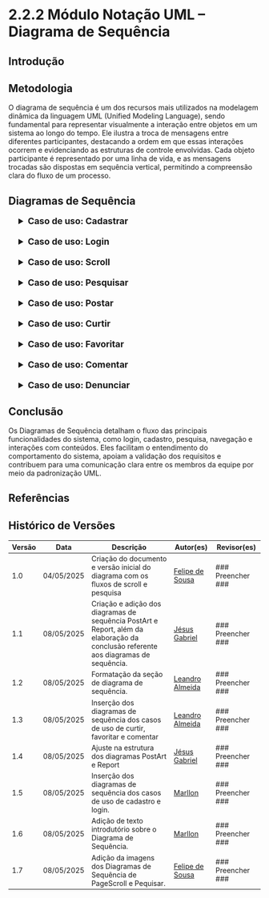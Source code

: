 # 2.2.2 Módulo Notação UML – Diagrama de Sequência

## Introdução

## Metodologia

O diagrama de sequência é um dos recursos mais utilizados na modelagem dinâmica da linguagem UML (Unified Modeling Language), sendo fundamental para representar visualmente a interação entre objetos em um sistema ao longo do tempo. Ele ilustra a troca de mensagens entre diferentes participantes, destacando a ordem em que essas interações ocorrem e evidenciando as estruturas de controle envolvidas. Cada objeto participante é representado por uma linha de vida, e as mensagens trocadas são dispostas em sequência vertical, permitindo a compreensão clara do fluxo de um processo.

## Diagramas de Sequência

<div style="margin-left: 20px;">
<details style="margin-bottom: 20px;">
  <summary style="font-size: 1.1rem;"><strong>Caso de uso: Cadastrar</strong></summary>
  <font size="2"><p style="text-align: center">Figura 1: Diagrama de Sequência - Cadastrar</p></font>
  <div style="text-align: center">

![sd-cadastrar](./assets/images/DiagramaSeqUserRegister.png)

  </div>
  <font size="2"><p style="text-align: center">Autores: Marllon Fausto, 2025.</p></font>
</details>

<details style="margin-bottom: 20px;">
  <summary style="font-size: 1.1rem;"><strong>Caso de uso: Login</strong></summary>
  <font size="2"><p style="text-align: center">Figura 1: Diagrama de Sequência - Login</p></font>
  <div style="text-align: center">

![sd-login](./assets/images/DiagramaSeqUserLogin.png)

  </div>
  <font size="2"><p style="text-align: center">Autores: Marllon Fausto, 2025.</p></font>
</details>

<details style="margin-bottom: 20px;">
  <summary style="font-size: 1.1rem;"><strong>Caso de uso: Scroll</strong></summary>
  <font size="2"><p style="text-align: center">Figura 2: Diagrama de Sequência - Scroll</p></font>
  <div style="text-align: center">

![sd-scroll](./assets/images/sd-scroll.png)

  </div>
  <font size="2"><p style="text-align: center">Autores: Felipe de Sousa, 2025.</p></font>
</details>

<details style="margin-bottom: 20px;">
  <summary style="font-size: 1.1rem;"><strong>Caso de uso: Pesquisar</strong></summary>
  <font size="2"><p style="text-align: center">Figura 3: Diagrama de Sequência - Pesquisar</p></font>
  <div style="text-align: center">

![sd-pesquisar](./assets/images/sd-pesquisar.png)

  </div>
  <font size="2"><p style="text-align: center">Autores: Felipe de Sousa, 2025.</p></font>
</details>

<details style="margin-bottom: 20px;">
  <summary style="font-size: 1.1rem;"><strong>Caso de uso: Postar</strong></summary>
  <font size="2"><p style="text-align: center">Figura 4: Diagrama de Sequência - Postar</p></font>
  <div style="text-align: center">

![sd-postar](./assets/images/DiagramaPostArt.png)

  </div>
  <font size="2"><p style="text-align: center">Autor: Jésus Gabriel, 2025.</p></font>
</details>

<details style="margin-bottom: 20px;">
  <summary style="font-size: 1.1rem;"><strong>Caso de uso: Curtir</strong></summary>
  <font size="2"><p style="text-align: center">Figura 5: Diagrama de Sequência - Curtir</p></font>
  <div style="text-align: center">

![sd-curtir](./assets/images/sd-like.jpg)

  </div>
  <font size="2"><p style="text-align: center">Autores: Leandro Almeida, 2025.</p></font>
</details>

<details style="margin-bottom: 20px;">
  <summary style="font-size: 1.1rem;"><strong>Caso de uso: Favoritar</strong></summary>
  <font size="2"><p style="text-align: center">Figura 6: Diagrama de Sequência - Favoritar</p></font>
  <div style="text-align: center">

![sd-favoritar](./assets/images/sd-favorite.jpg)

  </div>
  <font size="2"><p style="text-align: center">Autores: Leandro Almeida, 2025.</p></font>
</details>

<details style="margin-bottom: 20px;">
  <summary style="font-size: 1.1rem;"><strong>Caso de uso: Comentar</strong></summary>
  <font size="2"><p style="text-align: center">Figura 7: Diagrama de Sequência - Comentar</p></font>
  <div style="text-align: center">

![sd-comentar](./assets/images/sd-comment.jpg)

  </div>
  <font size="2"><p style="text-align: center">Autores: Leandro Almeida, 2025.</p></font>
</details>

<details style="margin-bottom: 20px;">
  <summary style="font-size: 1.1rem;"><strong>Caso de uso: Denunciar</strong></summary>
  <font size="2"><p style="text-align: center">Figura 8: Diagrama de Sequência - Denunciar</p></font>
  <div style="text-align: center">

![sd-denunciar](./assets/images/DiagramaReport.png)

  </div>
  <font size="2"><p style="text-align: center">Autor: Jésus Gabriel, 2025.</p></font>
</details>
</div>

## Conclusão

Os Diagramas de Sequência detalham o fluxo das principais funcionalidades do sistema, como login, cadastro, pesquisa, navegação e interações com conteúdos. Eles facilitam o entendimento do comportamento do sistema, apoiam a validação dos requisitos e contribuem para uma comunicação clara entre os membros da equipe por meio da padronização UML.

## Referências

## Histórico de Versões

| Versão | Data       | Descrição                                                                                                                           | Autor(es)                                     | Revisor(es)       |
| ------ | ---------- | ----------------------------------------------------------------------------------------------------------------------------------- | --------------------------------------------- | ----------------- |
| 1.0    | 04/05/2025 | Criação do documento e versão inicial do diagrama com os fluxos de scroll e pesquisa                                                |[Felipe de Sousa](https://github.com/fsousac)                               | ### Preencher ### |
| 1.1    | 08/05/2025 | Criação e adição dos diagramas de sequência PostArt e Report, além da elaboração da conclusão referente aos diagramas de sequência. | [Jésus Gabriel](https://github.com/xGabrielCv)                                 | ### Preencher ### |
| 1.2    | 08/05/2025 | Formatação da seção de diagrama de sequência.                                                                                       | [Leandro Almeida](https://github.com/LeanArs) | ### Preencher ### |
| 1.3    | 08/05/2025 | Inserção dos diagramas de sequência dos casos de uso de curtir, favoritar e comentar                                                | [Leandro Almeida](https://github.com/LeanArs) | ### Preencher ### |
| 1.4    | 08/05/2025 | Ajuste na estrutura dos diagramas PostArt e Report | [Jésus Gabriel](https://github.com/xGabrielCv)                                | ### Preencher ### |
| 1.5    | 08/05/2025 | Inserção dos diagramas de sequência dos casos de uso de cadastro e login. | [Marllon](https://github.com/m4rllon)                                | ### Preencher ### |
| 1.6    | 08/05/2025 | Adição de texto introdutório sobre o Diagrama de Sequência. | [Marllon](https://github.com/m4rllon)                                | ### Preencher ### |
| 1.7    | 08/05/2025 | Adição da imagens dos Diagramas de Sequência de PageScroll e Pequisar. | [Felipe de Sousa](https://github.com/fsousac)                                | ### Preencher ### |
